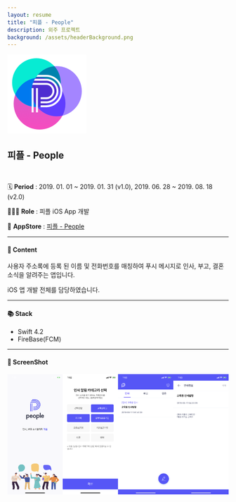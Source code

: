 ```yaml
---
layout: resume
title: "피플 - People"
description: 외주 프로젝트
background: /assets/headerBackground.png
---
```


<div class="page-header-icon undefined">
    <img class="icon" src="/assets/images/resume/people_icon.png">
</div>

## 피플 - People

<br>

🗓 **Period** : 2019\. 01\. 01 ~ 2019\. 01\. 31 (v1.0), 2019\. 06\. 28 ~ 2019\. 08\. 18 (v2.0)

👨🏻‍💻 **Role** : 피플 iOS App 개발

🍎 **AppStore** : [피플 - People](https://apps.apple.com/app/id1449232209)

---

#### 📜 Content

사용자 주소록에 등록 된 이름 및 전화번호를 매칭하여 푸시 메시지로 인사, 부고, 결혼 소식을 알려주는 앱입니다.

iOS 앱 개발 전체를 담당하였습니다.

---

#### 📚 Stack

- Swift 4.2
- FireBase(FCM)

---

#### 📸 ScreenShot

<div style="width:100%; margin:0 auto;">
<a href="#"><img style="width:25%" src="https://raw.githubusercontent.com/swieeft/resume/master/images/people1.PNG" align="left"></a>
<a href="#"><img style="width:25%" src="https://raw.githubusercontent.com/swieeft/resume/master/images/people2.PNG" align="left"></a>
<a href="#"><img style="width:25%" src="https://raw.githubusercontent.com/swieeft/resume/master/images/people3.PNG" align="left"></a>
<a href="#"><img style="width:25%" src="https://raw.githubusercontent.com/swieeft/resume/master/images/people4.PNG" align="left"></a>
</div>